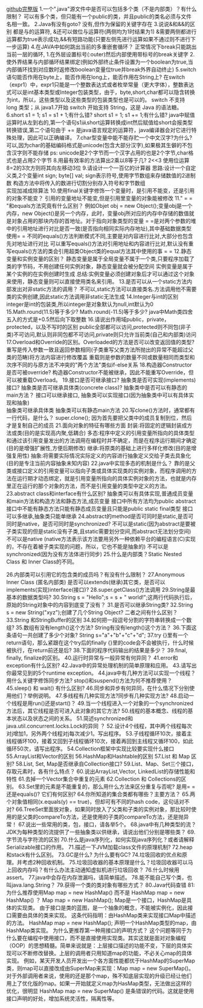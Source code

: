 [github完整版](https://github.com/CoderLeixiaoshuai/java-eight-part)
1.一个".java"源文件中是否可以包括多个类（不是内部类）？有什么限制？
	可以有多个类，但只能有一个public的类，并且public的类名必须与文件名相一致。
2.Java有没有goto?
	没有,但作为保留的关键字存在
3.说说&和&&的区别
	都是与的运算符, &还可以做位与运算符(两侧均为1时结果为1)
	&需要两侧都进行运算都为true表示成功,&&有短路功能(只要左侧先进行运算如果不通过则不进行下一步运算)
4.在JAVA中如何跳出当前的多重嵌套循环？
	正常情况下break只能跳出当前一层的循环,
	1.在外层设置标号(:outer)然后内部使用带标号的break关键字
	2.使外界结果与内部循环结果绑定(例如外部终止条件设置为一个boolean为true,当内部循环找到对应数时返修改boolean变量位true并break外界自动终止)
5.switch语句能否作用在byte上，能否作用在long上，能否作用在String上?
	在switch（expr1）中，expr1只能是一个整数表达式或者枚举常量（更大字体），整数表达式可以是int基本类型或Integer包装类型，由于，byte,short,char都可以隐含转换为int，所以，这些类型以及这些类型的包装类型也是可以的。
	switch 不支持 long 类型；从 java1.7开始 switch 开始支持 String，这是 Java 的语法糖。
6.short s1 = 1; s1 = s1 + 1;有什么错? short s1 = 1; s1 += 1;有什么错?
	java中赋值运算时从左到右的,第一个语句s1从short运算转换成int然后赋值给short会报类型转换错误,第二个语句由于 += 是java语言规定的运算符，java编译器会对它进行特殊处理，因此可以正确编译。
7.char型变量中能不能存贮一个中文汉字?为什么?
	可以,因为char的基础编码格式是unicode(包含大部分汉字),如果极其生僻的不包含汉字则不能存储
	ps:  unicode是2个字节而一个汉字占用的也是2个字节,char格式也是占用2个字节
8.用最有效率的方法算出2乘以8等于几?
	2<<3  使用位运算8=2的3次方则将其向左移动3位
9.请设计一个一百亿的计算器
	思路:设计一个自定义类,2个变量int sign;  byte[] val;   sign表示符号,使用字节数组来存储数值的2进制数
	构造方法中将传入的数进行切割分别存入符号和字节数组  
	实现加减成除算法
10.使用final关键字修饰一个变量时，是引用不能变，还是引用的对象不能变？
	引用的变量地址不能变,但是引用里变量的对象能被修改
11." = = "和equals方法究竟有什么区别？
	例如Objet obj = new Object();变量obj是一个内存，new Object()是另一个内存，此时，变量obj所对应的内存中存储的数值就是对象占用的那块内存的首地址。对于指向对象类型的变量
	= =是对两个参数的堆中的引用地址进行对比是否一致(是否指向相同实际内存地址),其中基础数据类型使用= =
	不同的equals()方法判断模式不同,主要是对内容进行比对,大部分也包含先对地址进行对比
	可以重写equals()方法对引用地址和内容进行比对,默认没有重写equals()方法的类会引用超类Object类的equal方法其中使用的事 = =
12.静态变量和实例变量的区别？
	静态变量是属于全局变量不属于一个类,只要程序加载了类的字节码，不用创建任何实例对象，静态变量就会被分配空间
	实例变量是属于某个实例的在实例创建时生成
	总结:实例变量必须创建对象后才可以通过这个对象来使用，静态变量则可以直接使用类名来引用。
13.是否可以从一个static方法内部发出对非static方法的调用？
	不可以,static方法可以直接类名.方法调用他不需要类的实例创建,因此static方法调用非static无法生成
14.Integer与int的区别
	integer是int的包装类,所以integer是对象默认为null,int默认为0
15.Math.round(11.5)等于多少? Math.round(-11.5)等于多少?
	java中Math类四舍五入的方式是+0.5然后向下取整数
16.请说出作用域public，private，protected，以及不写时的区别
	public全部都可以访问,protected则不同包(非子类)不可访问,默认则非同包都不可访问,private则只允许当前类(自己和内部类)访问
17.Overload和Override的区别。Overloaded的方法是否可以改变返回值的类型?
	重写是传入参数一致且返回参数相同(子类重写父类方法所抛出的异常不能超过父类的范畴)将方法内容进行修改覆盖
	重载则是参数的数量不同或数量相同而类型和次序不同的与原方法不冲突的"两个方法"类似if-else关系
18.构造器Constructor是否可被override?
	构造器Constructor不能被继承，因此不能重写Override，但可以被重载Overload。
19.接口是否可继承接口? 抽象类是否可实现(implements)接口? 抽象类是否可继承具体类(concrete class)? 抽象类中是否可以有静态的main方法？
	接口可以继承接口,  抽象类可以实现接口(因为抽象类中可以有具体实现和抽象)   
	抽象类可继承具体类   抽象类可以有静态main方法
20.写clone()方法时，通常都有一行代码，是什么？
	super.clone();
	因为首先要把父类中的成员复制到位，然后才是复制自己的成员
21.面向对象的特征有哪些方面
	封装:将固定的逻辑封装成方法或类(目的是实现高内聚,低耦合)
	多态:程序中定义的引用变量所指向的具体类型和通过该引用变量发出的方法调用在编程时并不确定，而是在程序运行期间才确定(目的是增强扩展性,方便后期修改)
	继承:将原类的基础上进行多样化修改(目的是增强复用性)
	抽象:将需要实际情况实际定义的内容进行抽象定义交给子类去具象化(目的是专注当前内容抽象未知内容)
22.java中实现多态的机制是什么？
	靠的是父类或接口定义的引用变量可以指向子类或具体实现类的实例对象，而程序调用的方法在运行期才动态绑定，就是引用变量所指向的具体实例对象的方法，也就是内存里正在运行的那个对象的方法，而不是引用变量的类型中定义的方法。
23.abstract class和interface有什么区别?
	抽象类可以有具体实现,普通成员变量和main方法和构造方法和静态方法,成员变量
	接口中所有方法均为public abstract
	接口中不能有静态方法只能有静态成员变量且只能是public static final类型
	接口可以多继承,抽象类只能单继承
24.abstract的method是否可同时是static,是否可同时是native，是否可同时是synchronized?
	不可以是static(因为abstract是要被子类实现的但是static没有子类,且static需要划分空间,而abstract无法划分空间)   
	不可以是native (native方法表示该方法要用另外一种依赖平台的编程语言(C)实现的，不存在着被子类实现的问题，所以，它也不能是抽象的)
	不可以是synchronized(因为没有方法体进行同步)
25.什么是内部类？Static Nested Class 和 Inner Class的不同。
	
26.内部类可以引用它的包含类的成员吗？有没有什么限制？
27.Anonymous Inner Class (匿名内部类) 是否可以extends(继承)其它类，是否可以implements(实现)interface(接口)?
28.super.getClass()方法调用
29.String是最基本的数据类型吗?
30.String s = "Hello";s = s + " world!";这两行代码执行后，原始的String对象中的内容到底变了没有？
31.是否可以继承String类?
32.String s = new String("xyz");创建了几个String Object? 二者之间有什么区别？
33.String 和StringBuffer的区别
34.如何把一段逗号分割的字符串转换成一个数组?
35.数组有没有length()这个方法? String有没有length()这个方法？
36.下面这条语句一共创建了多少个对象? String s="a"+"b"+"c"+"d";
37.try {}里有一个return语句，那么紧跟在这个try后的finally {}里的code会不会被执行，什么时候被执行，在return前还是后?
38.下面的程序代码输出的结果是多少？
39.final, finally, finalize的区别。
40.运行时异常与一般异常有何异同？
41.error和exception有什么区别?
42.Java中的异常处理机制的简单原理和应用。
43.请写出你最常见到的5个runtime exception。
44.java中有几种方法可以实现一个线程？用什么关键字修饰同步方法? stop()和suspend()方法为何不推荐使用？
45.sleep() 和 wait() 有什么区别?
46.同步和异步有何异同，在什么情况下分别使用他们？举例说明。
47.多线程有几种实现方法?同步有几种实现方法?
48.启动一个线程是用run()还是start()？
49.当一个线程进入一个对象的一个synchronized方法后，其它线程是否可进入此对象的其它方法?
50.线程的基本概念、线程的基本状态以及状态之间的关系。
51.简述synchronized和java.util.concurrent.locks.Lock的异同 ？
52.设计4个线程，其中两个线程每次对j增加1，另外两个线程对j每次减少1。写出程序。
53.子线程循环10次，接着主线程循环100，接着又回到子线程循环10次，接着再回到主线程又循环100，如此循环50次，请写出程序。
54.Collection框架中实现比较要实现什么接口
55.ArrayList和Vector的区别
56.HashMap和Hashtable的区别
57.List 和 Map 区别?
58.List, Set, Map是否继承自Collection接口?
59.List、Map、Set三个接口，存取元素时，各有什么特点？
60.说出ArrayList,Vector, LinkedList的存储性能和特性
61.去掉一个Vector集合中重复的元素
62.Collection 和 Collections的区别。
63.Set里的元素是不能重复的，那么用什么方法来区分重复与否呢? 是用= =还是equals()? 它们有何区别?
64.你所知道的集合类都有哪些？主要方法？
65.两个对象值相同(x.equals(y) == true)，但却可有不同的hash code，这句话对不对?
66.TreeSet里面放对象，如果同时放入了父类和子类的实例对象，那比较时使用的是父类的compareTo方法，还是使用的子类的compareTo方法，还是抛异常！
67.说出一些常用的类，包，接口，请各举5个。
68.java中有几种类型的流？JDK为每种类型的流提供了一些抽象类以供继承，请说出他们分别是哪些类？
69.字节流与字符流的区别
70.什么是java序列化，如何实现java序列化？或者请解释Serializable接口的作用。
71.描述一下JVM加载class文件的原理机制?
72.heap和stack有什么区别。
73.GC是什么? 为什么要有GC?
74.垃圾回收的优点和原理。并考虑2种回收机制。
75.垃圾回收器的基本原理是什么？垃圾回收器可以马上回收内存吗？有什么办法主动通知虚拟机进行垃圾回收？
76.什么时候用assert。
77.java中会存在内存泄漏吗，请简单描述。
78.能不能自己写个类，也叫java.lang.String？
79.获得一个类的类对象有哪些方式？
80.Java代码查错
81:为什么推荐使用Map map = new HashMap() 而不是 HashMap map = new HashMap() ？
	Map map = new HashMap();
	Map是一个接口，HashMap是具体的实现类。
	由于接口是类的蓝图，是一个抽象的概念，不能被实例化，因此接口需要由具体的类来实现。
	这条代码指明：由HashMap类来实现接口Map中描述的方法。
	HashMap map = new HashMap();
	声明一个HashMap类型的map，由HashMap类实现。
	为什么更推荐第一种用接口的声明方式？
	这个问题等同于为什么要在编程中使用接口，而不是直接使用实现类。其实这就是面对对象编程（OOP）的思想精髓。简单来说就是：上层接口描述的功能不变，下层的具体实现可以不断修改替换。上层的调用者只用知道map的功能，不必关心map的具体实现。
	例如，某天开发人员开发出一个各方面性能都优于HashMap的SuperMap类，则map可以直接改成由SuperMap来实现：Map map = new SuperMap()。对于外部调用者来说，使用的还是那个map，殊不知底层实现的升级已经让他们用上了优化版的map。如果一开始就定义map为HasMap类型，无法做出这样的优化，很明显 HashMap map = new SuperMap() 是条错误的代码。这就是使用接口声明的好处，增加系统灵活性，隔离性等。
